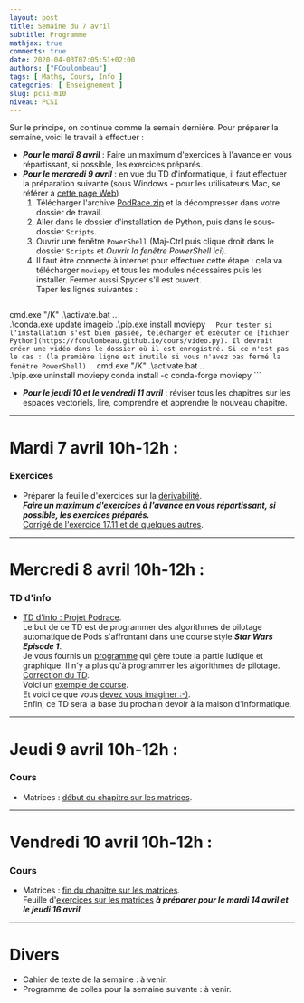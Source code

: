 ```yaml
---
layout: post
title: Semaine du 7 avril
subtitle: Programme
mathjax: true
comments: true
date: 2020-04-03T07:05:51+02:00
authors: ["FCoulombeau"]
tags: [ Maths, Cours, Info ]
categories: [ Enseignement ]
slug: pcsi-m10
niveau: PCSI
---
```


Sur le principe, on continue comme la semain dernière. Pour préparer la semaine, voici le travail à effectuer :
- **_Pour le mardi 8 avril_** : Faire un maximum d'exercices à l'avance en vous répartissant, si possible, les exercices préparés.
- **_Pour le mercredi 9 avril_** : en vue du TD d'informatique, il faut effectuer la préparation suivante (sous Windows - pour les utilisateurs Mac, se référer à [cette page Web](https://zulko.github.io/moviepy/install.html))
   1. Télécharger l'archive [PodRace.zip](/cours/PodRace.zip) et la décompresser dans votre dossier de travail.
   2. Aller dans le dossier d'installation de Python, puis dans le sous-dossier `Scripts`.
   3. Ouvrir une fenêtre `PowerShell` (Maj-Ctrl puis clique droit dans le dossier `Scripts` et *Ouvrir la fenêtre PowerShell ici*).
   4. Il faut être connecté à internet pour effectuer cette étape : cela va télécharger `moviepy` et tous les modules nécessaires puis les installer. Fermer aussi Spyder s'il est ouvert.    
      Taper les lignes suivantes :  
      ```
cmd.exe "/K" .\activate.bat ..\
.\conda.exe update imageio
.\pip.exe install moviepy
      ```  
      Pour tester si l'installation s'est bien passée, télécharger et exécuter ce [fichier Python](https://fcoulombeau.github.io/cours/video.py). Il devrait créer une vidéo dans le dossier où il est enregistré. Si ce n'est pas le cas : (la première ligne est inutile si vous n'avez pas fermé la fenêtre PowerShell)  
      ```
cmd.exe "/K" .\activate.bat ..\
.\pip.exe uninstall moviepy
conda install -c conda-forge moviepy
      ```  
- **_Pour le jeudi 10 et le vendredi 11 avril_** : réviser tous les chapitres sur les espaces vectoriels, lire, comprendre et apprendre le nouveau chapitre.

---

# Mardi 7 avril 10h-12h :
### Exercices
- Préparer la feuille d'exercices sur la [dérivabilité](https://fcoulombeau.github.io/cours/PCSI-Exo-24032020.pdf).  
  **_Faire un maximum d'exercices à l'avance en vous répartissant, si possible, les exercices préparés._**  
  [Corrigé de l'exercice 17.11 et de quelques autres](https://fcoulombeau.github.io/cours/PCSI-ExoCor-07042020.pdf).

---

# Mercredi 8 avril 10h-12h : 
### TD d'info
- [TD d'info : Projet Podrace](https://fcoulombeau.github.io/cours/PCSI-Info-08042020.pdf).  
  Le but de ce TD est de programmer des algorithmes de pilotage automatique de Pods s'affrontant dans une course style **_Star Wars Episode 1_**.  
  Je vous fournis un [programme](/cours/PodRace.zip) qui gère toute la partie ludique et graphique. Il n'y a plus qu'à programmer les algorithmes de pilotage.  
  [Correction du TD](https://fcoulombeau.github.io/img/PodRace.zip).  
  Voici un [exemple de course](/img/wawa2-wawa.webm).  
  Et voici ce que vous [devez vous imaginer :-)](https://www.youtube.com/watch?v=Dqus0aXiAVE).  
  Enfin, ce TD sera la base du prochain devoir à la maison d'informatique.

---

# Jeudi 9 avril 10h-12h : 
### Cours

- Matrices : [début du chapitre sur les matrices](https://fcoulombeau.github.io/cours/PCSI-Cours-09042020.pdf).

---

# Vendredi 10 avril 10h-12h : 
### Cours

- Matrices : [fin du chapitre sur les matrices](https://fcoulombeau.github.io/cours/PCSI-Cours-10042020.pdf).  
  Feuille d'[exercices sur les matrices](https://fcoulombeau.github.io/cours/PCSI-Exo-09042020.pdf) **_à préparer pour le mardi 14 avril et le jeudi 16 avril_**.

---

# Divers

- Cahier de texte de la semaine : à venir.
- Programme de colles pour la semaine suivante : à venir.